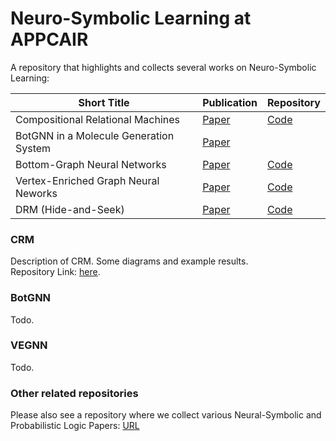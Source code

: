 # Neuro-Symbolic Learning at APPCAIR

A repository that highlights and collects several works on Neuro-Symbolic Learning:

| Short Title 						| Publication | Repository |
|-----------------------------------|-------------|------------|
| Compositional Relational Machines | [Paper](https://arxiv.org/abs/2206.00738) | [Code](https://github.com/Devanshu24/crm) |
| BotGNN in a Molecule Generation System | [Paper](https://link.springer.com/chapter/10.1007/978-3-030-97454-1_6) | 
| Bottom-Graph Neural Networks		| [Paper](https://link.springer.com/article/10.1007/s10994-021-06090-8) | [Code](https://github.com/tirtharajdash/BotGNN) |
| Vertex-Enriched Graph Neural Neworks | [Paper](https://link.springer.com/article/10.1007/s10994-021-05966-z) | [Code](https://github.com/tirtharajdash/VEGNN) |
| DRM (Hide-and-Seek) | [Paper](https://link.springer.com/chapter/10.1007/978-3-030-30484-3_3) | [Code](https://github.com/tirtharajdash/ICANN2019_DRM) |

### CRM

Description of CRM. Some diagrams and example results.\
Repository Link: [here](https://github.com/Devanshu24/crm).

### BotGNN

Todo.

### VEGNN

Todo.

### Other related repositories

Please also see a repository where we collect various Neural-Symbolic and Probabilistic Logic Papers: [URL](https://github.com/thuwzy/Neural-Symbolic-and-Probabilistic-Logic-Papers)


